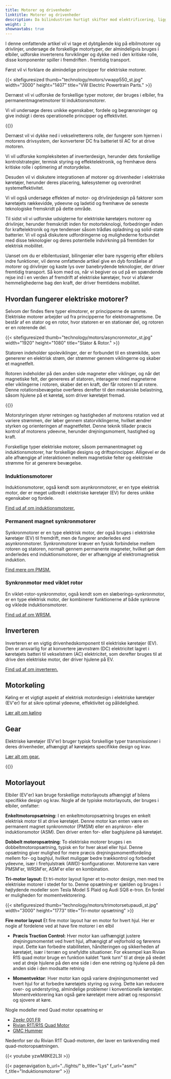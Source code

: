 ```yaml
---
title: Motorer og drivenheder
linktitle: Motorer og drivenheder
description: Da bilindustrien hurtigt skifter mod elektrificering, ligger hjertet af elektriske køretøjer (EV'er) i deres motorer og drivlinjer. Med en bred vifte af motortyper og indviklede omformere er det afgørende at forstå kompleksiteten af ​​disse komponenter for at forstå elektriske køretøjers indre funktioner.
weight: 2
shownavtabs: true
---
```

<!-- markdownlint-disable MD033 -->

I denne omfattende artikel vil vi tage et dybtgående kig på elbilmotorer og drivlinjer, undersøge de forskellige motortyper, der almindeligvis bruges i elbiler, udforske inverterens forviklinger og dykke ned i den kritiske rolle, disse komponenter spiller i fremdriften . fremtidig transport.

Først vil vi forklare de almindelige principper for elektriske motorer.

{{< sitefiguresized thumb="technology/motors/vwapp550_st.jpg" width="3000" height="1407" title="VW Electric Powertrain Parts." >}}

Dernæst vil vi udforske de forskellige typer motorer, der bruges i elbiler, fra permanentmagnetmotorer til induktionsmotorer.

Vi vil undersøge deres unikke egenskaber, fordele og begrænsninger og give indsigt i deres operationelle principper og effektivitet.

{{<evkxdisplayaddarticle />}}

Dernæst vil vi dykke ned i vekselretterens rolle, der fungerer som hjernen i motorens drivsystem, der konverterer DC fra batteriet til AC for at drive motoren.

Vi vil udforske kompleksiteten af ​​inverterdesign, herunder dets forskellige kontrolstrategier, termisk styring og effektelektronik, og fremhæve dens kritiske rolle i optimering af motorydelse.

Desuden vil vi diskutere integrationen af ​​motorer og drivenheder i elektriske køretøjer, herunder deres placering, kølesystemer og overordnet systemeffektivitet.

Vi vil også undersøge effekten af ​​motor- og drivlinjedesign på faktorer som køretøjets rækkevidde, ydeevne og ladetid og fremhæve de seneste teknologiske fremskridt på dette område.

Til sidst vil vi udforske udsigterne for elektriske køretøjers motorer og drivlinjer, herunder fremskridt inden for motorteknologi, forbedringer inden for kraftelektronik og nye tendenser såsom trådløs opladning og solid-state batterier. Vi vil også diskutere udfordringerne og mulighederne forbundet med disse teknologier og deres potentielle indvirkning på fremtiden for elektrisk mobilitet.

Uanset om du er elbilentusiast, bilingeniør eller bare nysgerrig efter elbilers indre funktioner, vil denne omfattende artikel give en dyb forståelse af motorer og drivlinjer og kaste lys over banebrydende teknologier, der driver fremtidig transport. Så kom med os, når vi begiver os ud på en spændende rejse ind i en verden af ​​fremdrift af elektriske køretøjer, hvor vi afslører hemmelighederne bag den kraft, der driver fremtidens mobilitet.

## Hvordan fungerer elektriske motorer?

Selvom der findes flere typer elmotorer, er principperne de samme. Elektriske motorer arbejder ud fra principperne for elektromagnetisme. De består af en stator og en rotor, hvor statoren er en stationær del, og rotoren er en roterende del.

{{< sitefiguresized thumb="technology/motors/asyncronmotor_st.jpg" width="1920" height="1080" title="Stator & Rotor." >}}

Statoren indeholder spoleviklinger, der er forbundet til en strømkilde, som genererer en elektrisk strøm, der strømmer gennem viklingerne og skaber et magnetfelt.

Rotoren indeholder på den anden side magneter eller viklinger, og når det magnetiske felt, der genereres af statoren, interagerer med magneterne eller viklingerne i rotoren, skaber det en kraft, der får rotoren til at rotere. Denne rotationsbevægelse overføres derefter til den mekaniske belastning, såsom hjulene på et køretøj, som driver køretøjet fremad.

{{<evkxdisplayaddarticle />}}

Motorstyringen styrer retningen og hastigheden af ​​motorens rotation ved at variere strømmen, der løber gennem statorviklingerne, hvilket ændrer styrken og orienteringen af ​​magnetfeltet. Denne teknik tillader præcis kontrol af motorens ydeevne, herunder drejningsmoment, hastighed og kraft.

Forskellige typer elektriske motorer, såsom permanentmagnet og induktionsmotorer, har forskellige designs og driftsprincipper. Alligevel er de alle afhængige af interaktionen mellem magnetiske felter og elektriske strømme for at generere bevægelse.

### Induktionsmotorer

Induktionsmotorer, også kendt som asynkronmotorer, er en type elektrisk motor, der er meget udbredt i elektriske køretøjer (EV) for deres unikke egenskaber og fordele.

[Find ud af om induktionsmotorer.](asm)

### Permanent magnet synkronmotorer

Synkronmotorer er en type elektrisk motor, der også bruges i elektriske køretøjer (EV) til fremdrift, men de fungerer anderledes end asynkronmotorer. Synkronmotorer kræver en fysisk forbindelse mellem rotoren og statoren, normalt gennem permanente magneter, hvilket gør dem anderledes end induktionsmotorer, der er afhængige af elektromagnetisk induktion.

[Find mere om PMSM.](psm)

### Synkronmotor med viklet rotor

En viklet-rotor-synkronmotor, også kendt som en slæberings-synkronmotor, er en type elektrisk motor, der kombinerer funktionerne af både synkrone og viklede induktionsmotorer.

[Find ud af om WRSM.](wrsm)

## Inverteren

Inverteren er en vigtig drivenhedskomponent til elektriske køretøjer (EV). Den er ansvarlig for at konvertere jævnstrøm (DC) elektricitet lagret i køretøjets batteri til vekselstrøm (AC) elektricitet, som derefter bruges til at drive den elektriske motor, der driver hjulene på EV.

[Find ud af om inverteren.](inverter)

## Motorkøling

Køling er et vigtigt aspekt af elektrisk motordesign i elektriske køretøjer (EV'er) for at sikre optimal ydeevne, effektivitet og pålidelighed.

[Lær alt om køling](køling)

## Gear

Elektriske køretøjer (EV'er) bruger typisk forskellige typer transmissioner i deres drivenheder, afhængigt af køretøjets specifikke design og krav.

[Lær alt om gear.](gear)

{{<evkxdisplayaddarticle />}}

## Motorlayout

Elbiler (EV'er) kan bruge forskellige motorlayouts afhængigt af bilens specifikke design og krav. Nogle af de typiske motorlayouts, der bruges i elbiler, omfatter:

**Enkeltmotoropsætning:** I en enkeltmotoropsætning bruges en enkelt elektrisk motor til at drive køretøjet. Denne motor kan enten være en permanent magnet synkronmotor (PMSM) eller en asynkron- eller induktionsmotor (ASM). Den driver enten for- eller baghjulene på køretøjet.

**Dobbelt motoropsætning**: To elektriske motorer bruges i en dobbeltmotoropsætning, typisk en for hver aksel eller hjul. Denne opsætning giver mulighed for mere præcis drejningsmomentfordeling mellem for- og baghjul, hvilket muliggør bedre trækkontrol og forbedret ydeevne, især i firehjulstræk (AWD)-konfigurationer. Motorerne kan være PMSM'er, WRSM'er, ASM'er eller en kombination.

**Tri-motor layout:** Et tri-motor layout ligner et to-motor design, men med tre elektriske motorer i stedet for to. Denne opsætning er sjælden og bruges i højtydende modeller som Tesla Model S Plaid og Audi SQ8 e-tron. En fordel er muligheden for momentvektorering.

{{< sitefiguresized thumb="technology/motors/trimotorsetupaudi_st.jpg" width="3000" height="1773" title="Tri-motor opsætning" >}}

**Fire motor layout** Et fire motor layout har en motor for hvert hjul. Her er nogle af fordelene ved at have fire motorer i en elbil

- <b>Præcis Traction Control:</b> Hver motor kan uafhængigt justere drejningsmomentet ved hvert hjul, afhængigt af vejforhold og førerens input. Dette kan forbedre stabiliteten, håndteringen og sikkerheden af ​​køretøjet, især i terræn og snefyldte situationer. For eksempel kan Rivian R1S quad motor bruge en funktion kaldet "tank turn" til at dreje på stedet ved at dreje hjulene på den ene side i den ene retning og hjulene på den anden side i den modsatte retning

- <b>Momentvektor</b>: Hver motor kan også variere drejningsmomentet ved hvert hjul for at forbedre køretøjets styring og sving. Dette kan reducere over- og understyring, almindelige problemer i konventionelle køretøjer. Momentvektorering kan også gøre køretøjet mere adræt og responsivt og sjovere at køre.

Nogle modeller med Quad motor opsætning er

- [Zeekr 001 FR](/models/zeekr/001/001_fr/)
- [Rivian R1T/R1S Quad Motor](/models/rivan/r1/r1t_quad-motor_awd/)
- [GMC Hummer](/models/gmc/hummer_ev/hummer_ev_edition_1_pickup/)

Nedenfor ser du Rivian R1T Quad-motoren, der laver en tankvending med quad-motoropsætningen.

{{< youtube yzwM8KE2L3I >}}

{{< pagenavigation b_url="../lights/" b_title="Lys" f_url="asm/" f_title="Induktionsmotorer" >}}
